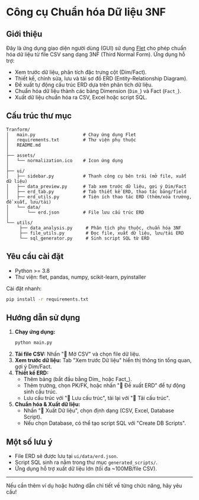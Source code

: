 
# Công cụ Chuẩn hóa Dữ liệu 3NF

## Giới thiệu

Đây là ứng dụng giao diện người dùng (GUI) sử dụng [Flet](https://flet.dev/) cho phép chuẩn hóa dữ liệu từ file CSV sang dạng 3NF (Third Normal Form). Ứng dụng hỗ trợ:
- Xem trước dữ liệu, phân tích đặc trưng cột (Dim/Fact).
- Thiết kế, chỉnh sửa, lưu và tải sơ đồ ERD (Entity-Relationship Diagram).
- Đề xuất tự động cấu trúc ERD dựa trên phân tích dữ liệu.
- Chuẩn hóa dữ liệu thành các bảng Dimension (`Dim_`) và Fact (`Fact_`).
- Xuất dữ liệu chuẩn hóa ra CSV, Excel hoặc script SQL.

## Cấu trúc thư mục

```
Tranform/
│   main.py                  # Chạy ứng dụng Flet
│   requirements.txt         # Thư viện phụ thuộc
│   README.md
│
├── assets/
│   └── normalization.ico    # Icon ứng dụng
│
├── ui/
│   ├── sidebar.py           # Thanh công cụ bên trái (mở file, xuất dữ liệu)
│   ├── data_preview.py      # Tab xem trước dữ liệu, gợi ý Dim/Fact
│   ├── erd_tab.py           # Tab thiết kế ERD, thao tác bảng/field
│   ├── erd_utils.py         # Tiện ích thao tác ERD (thêm/xóa trường, đề xuất, lưu/tải)
│   └── data/
│       └── erd.json         # File lưu cấu trúc ERD
│
└── utils/
	 ├── data_analysis.py     # Phân tích phụ thuộc, chuẩn hóa 3NF
	 ├── file_utils.py        # Đọc file, xuất dữ liệu, lưu/tải ERD
	 └── sql_generator.py     # Sinh script SQL từ ERD
```

## Yêu cầu cài đặt

- Python >= 3.8
- Thư viện: flet, pandas, numpy, scikit-learn, pyinstaller

Cài đặt nhanh:
```bash
pip install -r requirements.txt
```

## Hướng dẫn sử dụng

1. **Chạy ứng dụng:**
	```bash
	python main.py
	```
2. **Tải file CSV:** Nhấn "📂 Mở CSV" và chọn file dữ liệu.
3. **Xem trước dữ liệu:** Tab "Xem trước Dữ liệu" hiển thị thông tin tổng quan, gợi ý Dim/Fact.
4. **Thiết kế ERD:**
	- Thêm bảng (bắt đầu bằng Dim_ hoặc Fact_).
	- Thêm trường, chọn PK/FK, hoặc nhấn "🤖 Đề xuất ERD" để tự động sinh cấu trúc.
	- Lưu cấu trúc với "💾 Lưu cấu trúc", tải lại với "📂 Tải cấu trúc".
5. **Chuẩn hóa & Xuất dữ liệu:**
	- Nhấn "💾 Xuất Dữ liệu", chọn định dạng (CSV, Excel, Database Script).
	- Nếu chọn Database, có thể tạo script SQL với "Create DB Scripts".

## Một số lưu ý

- File ERD sẽ được lưu tại `ui/data/erd.json`.
- Script SQL sinh ra nằm trong thư mục `generated_scripts/`.
- Ứng dụng hỗ trợ xuất dữ liệu lớn (tối đa ~100MB/file CSV).

---

Nếu cần thêm ví dụ hoặc hướng dẫn chi tiết về từng chức năng, hãy yêu cầu!
